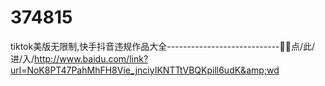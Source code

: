 # 374815
tiktok美版无限制,快手抖音违规作品大全----------------------------🥏🥏点/此/进/入/http://www.baidu.com/link?url=NoK8PT47PahMhFH8Vie_jnciyIKNTTtVBQKpill6udK&amp;wd

